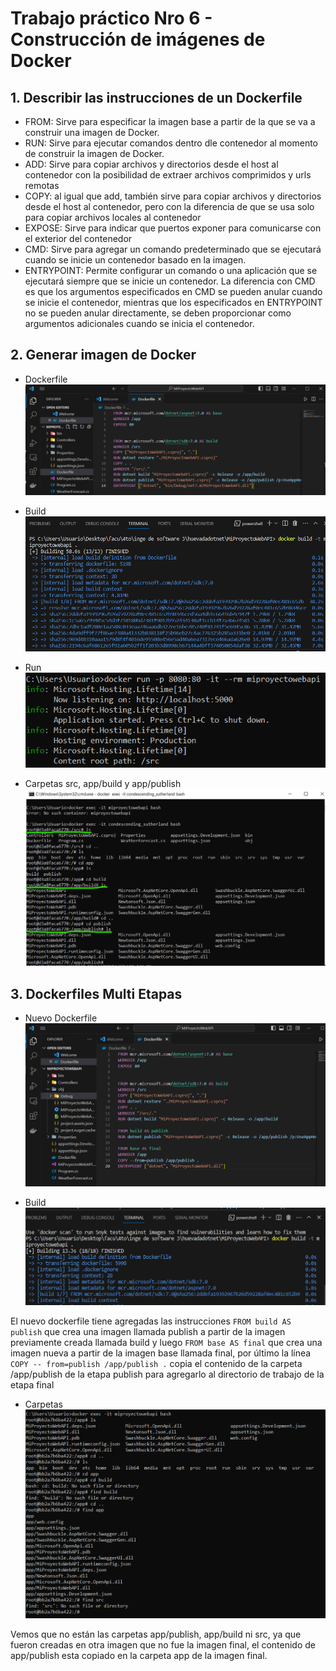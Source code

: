 # Trabajo práctico Nro 6 - Construcción de imágenes de Docker

## 1. Describir las instrucciones de un Dockerfile

- FROM: Sirve para especificar la imagen base a partir de la que se va a construir una imagen de Docker.
- RUN: Sirve para ejecutar comandos dentro dle contenedor al momento de construir la imagen de Docker.
- ADD: Sirve para copiar archivos y directorios desde el host al contenedor con la posibilidad de extraer archivos comprimidos y urls remotas
- COPY: al igual que add, también sirve para copiar archivos y directorios desde el host al contenedor, pero con la diferencia de que se usa solo para copiar archivos locales al contenedor
- EXPOSE: Sirve para indicar que puertos exponer para comunicarse con el exterior del contenedor
- CMD: Sirve para agregar un comando predeterminado que se ejecutará cuando se inicie un contenedor basado en la imagen.
- ENTRYPOINT: Permite configurar un comando o una aplicación que se ejecutará siempre que se inicie un contenedor. La diferencia con CMD es que los argumentos especificados en CMD se pueden anular cuando se inicie el contenedor, mientras que los especificados en ENTRYPOINT no se pueden anular directamente, se deben proporcionar como argumentos adicionales cuando se inicia el contenedor.

## 2. Generar imagen de Docker

- Dockerfile
![dockerfile](1_creacion_dockerfile.png)

- Build
![dockerbuild](2_docker_build.png)

- Run
![3](3_docker_run.png)

- Carpetas src, app/build y app/publish
![4](4_src_build_publish.png)

## 3. Dockerfiles Multi Etapas

- Nuevo Dockerfile
![5](5_build_2.png)

- Build
![6](6_build_2_2.png)

El nuevo dockerfile tiene agregadas las instrucciones `FROM build AS publish` que crea una imagen llamada publish a partir de la imagen previamente creada llamada build y luego `FROM base AS final` que crea una imagen nueva a partir de la imagen base llamada final, por último la línea `COPY -- from=publish /app/publish .` copia el contenido de la carpeta /app/publish de la etapa publish para agregarlo al directorio de trabajo de la etapa final

- Carpetas
![7](7_src_app.png)

Vemos que no están las carpetas app/publish, app/build ni src, ya que fueron creadas en otra imagen que no fue la imagen final, el contenido de app/publish esta copiado en la carpeta app de la imagen final.